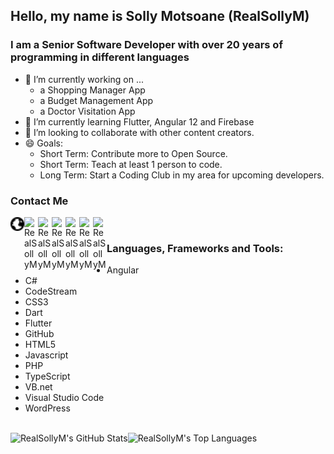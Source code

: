 ## Hello, my name is Solly Motsoane (RealSollyM)

### I am a Senior Software Developer with over 20 years of programming in different languages
- 🔭 I’m currently working on ...
  - a Shopping Manager App
  - a Budget Management App
  - a Doctor Visitation App
- 🌱 I’m currently learning Flutter, Angular 12 and Firebase
- 👯 I’m looking to collaborate with other content creators.
- 😄 Goals:
  - Short Term: Contribute more to Open Source.
  - Short Term: Teach at least 1 person to code.
  - Long Term: Start a Coding Club in my area for upcoming developers.

### Contact Me
[<img align="left" alt="RealSollyM" width="22px" src="https://raw.githubusercontent.com/iconic/open-iconic/master/svg/globe.svg" />][website]
[<img align="left" alt="RealSollyM" width="22px" src="https://cdn.jsdelivr.net/npm/simple-icons@5.15.0/icons/stackoverflow.svg" />][StackOverflow]
[<img align="left" alt="RealSollyM" width="22px" src="https://cdn.jsdelivr.net/npm/simple-icons@5.15.0/icons/linkedin.svg" />][LinkedIn]
[<img align="left" alt="RealSollyM" width="22px" src="https://cdn.jsdelivr.net/npm/simple-icons@5.15.0/icons/telegram.svg" />][Telegram]
[<img align="left" alt="RealSollyM" width="22px" src="https://cdn.jsdelivr.net/npm/simple-icons@5.15.0/icons/twitter.svg" />][Twitter]
[<img align="left" alt="RealSollyM" width="22px" src="https://cdn.jsdelivr.net/npm/simple-icons@5.15.0/icons/facebook.svg" />][Facebook]
[<img align="left" alt="RealSollyM" width="22px" src="https://cdn.jsdelivr.net/npm/simple-icons@5.15.0/icons/instagram.svg" />][Instagram]
<br />

### Languages, Frameworks and Tools:

- Angular
- C#
- CodeStream
- CSS3
- Dart
- Flutter
- GitHub
- HTML5
- Javascript
- PHP
- TypeScript
- VB.net
- Visual Studio Code
- WordPress

<br />
<img align="left" alt="RealSollyM's GitHub Stats" src="https://github-readme-stats.vercel.app/api?username=realsollym&count_private=true&show_icons=true&theme=midnight-purple" />

<img align="left" alt="RealSollyM's Top Languages" src="https://github-readme-stats.vercel.app/api/top-langs/?username=realsollym&count_private=true&show_icons=true&theme=midnight-purple" />


<br /><br />

[website]: https://sollym.co.za
[StackOverFlow]: https://stackoverflow.com/users/1168597/realsollym
[LinkedIn]: https://za.linkedin.com/in/realsollym
[Telegram]: https:/t.me/realsollym
[Twitter]: https://twitter.com/RealSollyM
[Facebook]: https://facebook.com/RealSollyM
[Instagram]: https://www.instagram.com/RealSollyM




<!--
**RealSollyM/RealSollyM** is a ✨ _special_ ✨ repository because its `README.md` (this file) appears on your GitHub profile.

Here are some ideas to get you started:

- 🔭 I’m currently working on ...
- 🌱 I’m currently learning ...
- 👯 I’m looking to collaborate on ...
- 🤔 I’m looking for help with ...
- 💬 Ask me about ...
- 📫 How to reach me: ...
- 😄 Pronouns: ...
- ⚡ Fun fact: ...
-->
